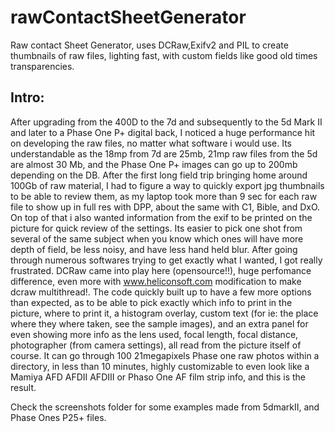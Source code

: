 rawContactSheetGenerator
========================

Raw contact Sheet Generator, uses DCRaw,Exifv2 and PIL to create thumbnails of raw files, lighting fast, with custom fields like good old times transparencies.


Intro:
------
After upgrading from the 400D to the 7d and subsequently to the 5d Mark II and later to a Phase One P+ digital back, I noticed a huge performance hit on developing the raw files, no matter what software i would use.
Its understandable as the 18mp from 7d are 25mb, 21mp raw files from the 5d are almost 30 Mb, and the Phase One P+ images can go up to 200mb depending on the DB.
After the first long field trip bringing home around 100Gb of raw material, I had to figure a way to quickly export jpg thumbnails to be able to review them, as my laptop took more than 9 sec for each raw file to show up in full res with DPP, about the same with C1, Bible, and DxO. On top of that i also wanted information from the exif to be printed on the picture for quick review of the settings. Its easier to pick one shot from several of the same subject when you know which ones will have more depth of field, be less noisy, and have less hand held blur.
After going through numerous softwares trying to get exactly what I wanted, I got really frustrated.
DCRaw came into play here (opensource!!), huge perfomance difference, even more with www.heliconsoft.com modification to make dcraw multithread!.
The code quickly built up to have a few more options than expected, as to be able to pick exactly which info to print in the picture, where to print it, a histogram overlay, custom text (for ie: the place where they where taken, see the sample images), and an extra panel for even showing more info as the lens used, focal length, focal distance, photographer (from camera settings), all read from the picture itself of course.
It can go through 100 21megapixels Phase one raw photos within a directory, in less than 10 minutes, highly customizable to even look like a Mamiya AFD AFDII AFDIII or Phaso One AF film strip info, and this is the result.

Check the screenshots folder for some examples made from 5dmarkII, and Phase Ones P25+ files.
